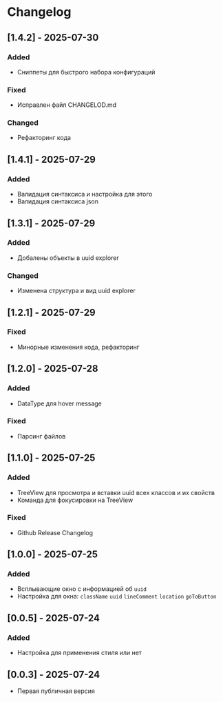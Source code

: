# Changelog

## [1.4.2] - 2025-07-30
### Added
- Сниппеты для быстрого набора конфигураций
### Fixed
- Исправлен файл CHANGELOD.md
### Changed
- Рефакторинг кода

## [1.4.1] - 2025-07-29
### Added
- Валидация синтаксиса и настройка для этого
- Валидация синтаксиса json

## [1.3.1] - 2025-07-29
### Added
- Добалены объекты в uuid explorer
### Changed
- Изменена структура и вид uuid explorer

## [1.2.1] - 2025-07-29
### Fixed
- Минорные изменения кода, рефакторинг

## [1.2.0] - 2025-07-28
### Added
- DataType для hover message
### Fixed
- Парсинг файлов

## [1.1.0] - 2025-07-25
### Added
- TreeView для просмотра и вставки uuid всех классов и их свойств
- Команда для фокусировки на TreeView
### Fixed
- Github Release Changelog

## [1.0.0] - 2025-07-25
### Added
- Всплывающие окно с информацией об `uuid`
- Настройка для окна: `className` `uuid` `lineComment` `location` `goToButton`

## [0.0.5] - 2025-07-24
### Added
- Настройка для применения стиля или нет

## [0.0.3] - 2025-07-24
- Первая публичная версия